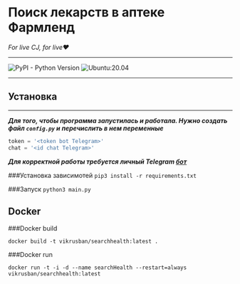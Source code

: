 Поиск лекарств в аптеке Фармленд
================================
*For live CJ, for live❤️*
-- --
![PyPI - Python Version](https://img.shields.io/badge/python-%3D%3E3.8-green) ![Ubuntu:20.04](https://img.shields.io/badge/test-Ubuntu%3A20.04-orange)
-- --
Установка
---------
-- --
***Для того, чтобы программа запустилась и работала. Нужно создать файл `config.py` и перечислить в нем переменные***

```python
token = '<token bot Telegram>'
chat = '<id chat Telegram>'
```
***Для корректной работы требуется личный Telegram [бот](https://core.telegram.org/bots)***

###Установка зависимотей
`pip3 install -r requirements.txt`

###Запуск
`python3 main.py`

Docker
------
###Docker build

`docker build -t vikrusban/searchhealth:latest .`

###Docker run

`docker run -t -i -d --name searchHealth --restart=always vikrusban/searchhealth:latest`
